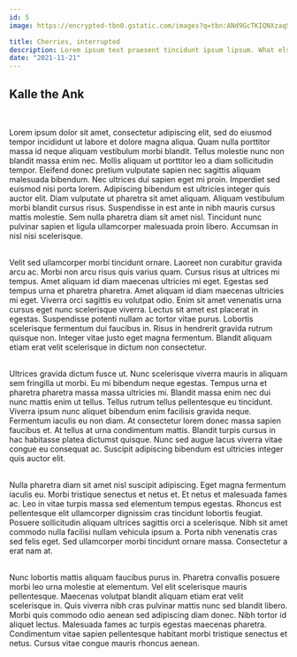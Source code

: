 ```yaml
---
id: 5
image: https://encrypted-tbn0.gstatic.com/images?q=tbn:ANd9GcTKIQNXzaqSt61Q1LrF_svHpkMCVIGRxmF21A&usqp=CAU

title: Cherries, interrupted
description: Lorem ipsum text praesent tincidunt ipsum lipsum. What else?
date: "2021-11-21"
--- 
```


<h2 class="text-lg font-black">Kalle the Ank</h2>  
<br> 

Lorem ipsum dolor sit amet, consectetur adipiscing elit, sed do eiusmod tempor incididunt ut labore et dolore magna aliqua. Quam nulla porttitor massa id neque aliquam vestibulum morbi blandit. Tellus molestie nunc non blandit massa enim nec. Mollis aliquam ut porttitor leo a diam sollicitudin tempor. Eleifend donec pretium vulputate sapien nec sagittis aliquam malesuada bibendum. Nec ultrices dui sapien eget mi proin. Imperdiet sed euismod nisi porta lorem. Adipiscing bibendum est ultricies integer quis auctor elit. Diam vulputate ut pharetra sit amet aliquam. Aliquam vestibulum morbi blandit cursus risus. Suspendisse in est ante in nibh mauris cursus mattis molestie. Sem nulla pharetra diam sit amet nisl. Tincidunt nunc pulvinar sapien et ligula ullamcorper malesuada proin libero. Accumsan in nisl nisi scelerisque.  
<br>

Velit sed ullamcorper morbi tincidunt ornare. Laoreet non curabitur gravida arcu ac. Morbi non arcu risus quis varius quam. Cursus risus at ultrices mi tempus. Amet aliquam id diam maecenas ultricies mi eget. Egestas sed tempus urna et pharetra pharetra. Amet aliquam id diam maecenas ultricies mi eget. Viverra orci sagittis eu volutpat odio. Enim sit amet venenatis urna cursus eget nunc scelerisque viverra. Lectus sit amet est placerat in egestas. Suspendisse potenti nullam ac tortor vitae purus. Lobortis scelerisque fermentum dui faucibus in. Risus in hendrerit gravida rutrum quisque non. Integer vitae justo eget magna fermentum. Blandit aliquam etiam erat velit scelerisque in dictum non consectetur.  
<br>

Ultrices gravida dictum fusce ut. Nunc scelerisque viverra mauris in aliquam sem fringilla ut morbi. Eu mi bibendum neque egestas. Tempus urna et pharetra pharetra massa massa ultricies mi. Blandit massa enim nec dui nunc mattis enim ut tellus. Tellus rutrum tellus pellentesque eu tincidunt. Viverra ipsum nunc aliquet bibendum enim facilisis gravida neque. Fermentum iaculis eu non diam. At consectetur lorem donec massa sapien faucibus et. At tellus at urna condimentum mattis. Blandit turpis cursus in hac habitasse platea dictumst quisque. Nunc sed augue lacus viverra vitae congue eu consequat ac. Suscipit adipiscing bibendum est ultricies integer quis auctor elit.  
<br>

Nulla pharetra diam sit amet nisl suscipit adipiscing. Eget magna fermentum iaculis eu. Morbi tristique senectus et netus et. Et netus et malesuada fames ac. Leo in vitae turpis massa sed elementum tempus egestas. Rhoncus est pellentesque elit ullamcorper dignissim cras tincidunt lobortis feugiat. Posuere sollicitudin aliquam ultrices sagittis orci a scelerisque. Nibh sit amet commodo nulla facilisi nullam vehicula ipsum a. Porta nibh venenatis cras sed felis eget. Sed ullamcorper morbi tincidunt ornare massa. Consectetur a erat nam at.  
<br>

Nunc lobortis mattis aliquam faucibus purus in. Pharetra convallis posuere morbi leo urna molestie at elementum. Vel elit scelerisque mauris pellentesque. Maecenas volutpat blandit aliquam etiam erat velit scelerisque in. Quis viverra nibh cras pulvinar mattis nunc sed blandit libero. Morbi quis commodo odio aenean sed adipiscing diam donec. Nibh tortor id aliquet lectus. Malesuada fames ac turpis egestas maecenas pharetra. Condimentum vitae sapien pellentesque habitant morbi tristique senectus et netus. Cursus vitae congue mauris rhoncus aenean.